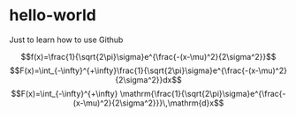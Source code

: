 # hello-world
Just to learn how to use Github

$$f(x)=\frac{1}{\sqrt{2\pi}\sigma}e^{\frac{-(x-\mu)^2}{2\sigma^2}}$$
$$F(x)=\int_{-\infty}^{+\infty}\frac{1}{\sqrt{2\pi}\sigma}e^{\frac{-(x-\mu)^2}{2\sigma^2}}dx$$
$$F(x)=\int_{-\infty}^{+\infty} \mathrm{\frac{1}{\sqrt{2\pi}\sigma}e^{\frac{-(x-\mu)^2}{2\sigma^2}}}\,\mathrm{d}x$$
